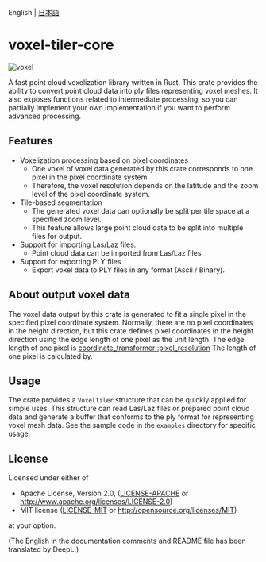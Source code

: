 English | [日本語](README.ja.md)

# voxel-tiler-core

![voxel](https://github.com/azishio/voxel-tiler-core-rs/assets/127939746/2c1402c1-03a1-4c05-af64-daa3ea2976a0)

A fast point cloud voxelization library written in Rust.
This crate provides the ability to convert point cloud data into ply files representing voxel meshes.
It also exposes functions related to intermediate processing, so you can partially implement your own implementation if
you want to perform advanced processing.

## Features

+ Voxelization processing based on pixel coordinates
    + One voxel of voxel data generated by this crate corresponds to one pixel in the pixel coordinate system.
    + Therefore, the voxel resolution depends on the latitude and the zoom level of the pixel coordinate system.
+ Tile-based segmentation
    + The generated voxel data can optionally be split per tile space at a specified zoom level.
    + This feature allows large point cloud data to be split into multiple files for output.
+ Support for importing Las/Laz files.
    + Point cloud data can be imported from Las/Laz files.
+ Support for exporting PLY files
    + Export voxel data to PLY files in any format (Ascii / Binary).

## About output voxel data

The voxel data output by this crate is generated to fit a single pixel in the specified pixel coordinate system.
Normally, there are no pixel coordinates in the height direction, but this crate defines pixel coordinates in the height
direction using the edge length of one pixel as the unit length.
The edge length of one pixel is
[coordinate_transformer::pixel_resolution](https://docs.rs/coordinate-transformer/1.5.0/coordinate_transformer/pixel_ll/fn.pixel_resolution.html)
The length of one pixel is calculated by.

## Usage

The crate provides a `VoxelTiler` structure that can be quickly applied for simple uses. This structure can read Las/Laz
files or prepared point cloud data and generate a buffer that conforms to the ply format for representing voxel mesh
data.
See the sample code in the `examples` directory for specific usage.

## License

Licensed under either of

+ Apache License, Version 2.0, ([LICENSE-APACHE](LICENSE-APACHE) or http://www.apache.org/licenses/LICENSE-2.0)
+ MIT license ([LICENSE-MIT](LICENSE-MIT) or http://opensource.org/licenses/MIT)

at your option.

(The English in the documentation comments and README file has been translated by DeepL.)
